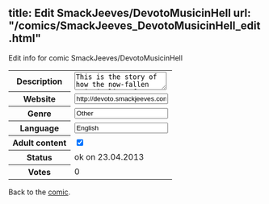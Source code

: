 title: Edit SmackJeeves/DevotoMusicinHell
url: "/comics/SmackJeeves_DevotoMusicinHell_edit.html"
---
Edit info for comic SmackJeeves/DevotoMusicinHell

<form name="comic" action="http://gaepostmail.appengine.com/comic" name="post">
<table class="comicinfo">
<tr>
<th>Description</th><td><textarea name="description">This is the story of how the now-fallen Principality of Music, formerly an angel of some repute, was given an opportunity to provide inspiration for one working man desperately in need of a muse. Other angels, fallen and not, are further compatriots, such as Devoto's surprisingly sympathetic boss and the armadillo aficionado commonly known as Sloth. Though the divines are great, and in some cases terrible, each is coming to appreciate the value of a uniquely human connection. (Gag, right? The important thing is that Guys Make Out. Guaranteed.) Warnings for: - Explicit gay content - Blood/Gore (but not in sexual contexts) Relevant tags: Yaoi , BL , M/M , erotica SJ Note: I understand SJ policy, and thus it's worth noting that this comic does not and will not portray sexual situations with minors or individuals who appear to be minors. Furthermore, this comic will not portray non-consensual (or dubiously consensual) sex.</textarea></td>
</tr>
<tr>
<th>Website</th><td><input type="text" name="url" value="http://devoto.smackjeeves.com/comics/"/></td>
</tr>
<tr>
<th>Genre</th><td><input type="text" name="genre" value="Other"/></td>
</tr>
<tr>
<th>Language</th><td><input type="text" name="language" value="English"/></td>
</tr>
<tr>
<th>Adult content</th><td><input type="checkbox" name="adult" value="adult" checked="checked"/></td>
</tr>
<tr>
<th>Status</th><td>ok on 23.04.2013</td>
</tr>
<tr>
<th>Votes</th><td>0</div></td>
</tr>
</table>
</form>

Back to the [comic](/comics/SmackJeeves_DevotoMusicinHell.html).
